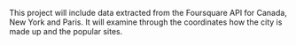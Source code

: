 This project will include data extracted from the Foursquare API for Canada, New York and Paris. 
It will examine through the coordinates how the city is made up and the popular sites.  
